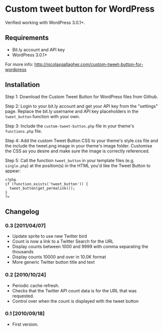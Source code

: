 # Custom tweet button for WordPress

Verified working with WordPress 3.0.1+.

## Requirements

* Bit.ly account and API key
* WordPress 3.0.1+

For more info: http://nicolasgallagher.com/custom-tweet-button-for-wordpress

## Installation

Step 1: Download the Custom Tweet Button for WordPress files from Github.

Step 2: Login to your bit.ly account and get your API key from the "settings" page. Replace the bit.ly username and API key placeholders in the `tweet_button` function with your own.

Step 3: Include the `custom-tweet-button.php` file in your theme's `functions.php` file.

Step 4: Add the custom Tweet Button CSS to your theme's style.css file and the include the tweet.png image in your theme's image folder. Customise the CSS as you desire and make sure the image is correctly referenced.

Step 5: Call the function `tweet_button` in your template files (e.g. `single.php`) at the position(s) in the HTML you'd like the Tweet Button to appear:

    <?php
    if (function_exists('tweet_button')) {
      tweet_button(get_permalink());
    }
    ?>

## Changelog

### 0.3 [2011/04/07]

* Update sprite to use new Twitter bird
* Count is now a link to a Twitter Search for the URL
* Display counts between 1000 and 9999 with comma separating the thousands
* Display counts 10000 and over in 10.0K format
* More generic Twitter button title and text

### 0.2 [2010/10/24]

* Periodic cache refresh.
* Checks that the Twitter API count data is for the URL that was requested.
* Control over when the count is displayed with the tweet button

### 0.1 [2010/09/18]

* First version.
